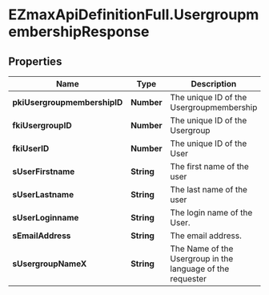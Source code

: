 # EZmaxApiDefinitionFull.UsergroupmembershipResponse

## Properties

Name | Type | Description | Notes
------------ | ------------- | ------------- | -------------
**pkiUsergroupmembershipID** | **Number** | The unique ID of the Usergroupmembership | 
**fkiUsergroupID** | **Number** | The unique ID of the Usergroup | 
**fkiUserID** | **Number** | The unique ID of the User | 
**sUserFirstname** | **String** | The first name of the user | 
**sUserLastname** | **String** | The last name of the user | 
**sUserLoginname** | **String** | The login name of the User. | 
**sEmailAddress** | **String** | The email address. | [optional] 
**sUsergroupNameX** | **String** | The Name of the Usergroup in the language of the requester | 



